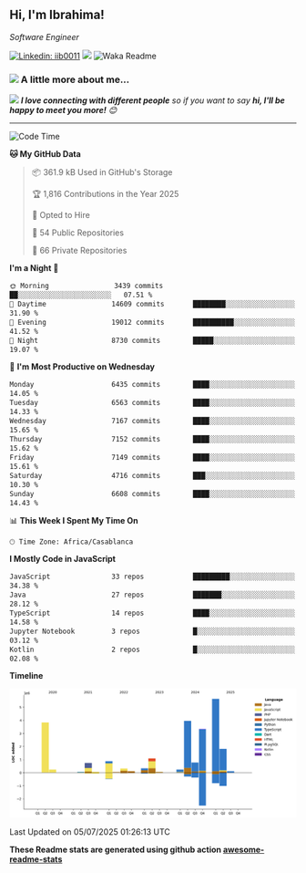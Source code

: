 <h2>Hi, I'm Ibrahima! </h2>
<p><em>Software Engineer 
</em></p>


[![Linkedin: iib0011](https://img.shields.io/badge/-iib0011-blue?style=flat-square&logo=Linkedin&logoColor=white&link=https://www.linkedin.com/in/iib0011/)](https://www.linkedin.com/in/iib0011/)
![](https://visitor-badge.glitch.me/badge?page_id=iib0011)
![Waka Readme](https://github.com/iib0011/iib0011/workflows/Waka%20Readme/badge.svg)


### <img src="https://media.giphy.com/media/VgCDAzcKvsR6OM0uWg/giphy.gif" width="50"> A little more about me...  


<img src="https://media.giphy.com/media/LnQjpWaON8nhr21vNW/giphy.gif" width="60"> <em><b>I love connecting with different people</b> so if you want to say <b>hi, I'll be happy to meet you more!</b> 😊</em>

---
<!--START_SECTION:waka-->
![Code Time](http://img.shields.io/badge/Code%20Time-5%2C061%20hrs%202%20mins-blue)

**🐱 My GitHub Data** 

> 📦 361.9 kB Used in GitHub's Storage 
 > 
> 🏆 1,816 Contributions in the Year 2025
 > 
> 💼 Opted to Hire
 > 
> 📜 54 Public Repositories 
 > 
> 🔑 66 Private Repositories 
 > 
**I'm a Night 🦉** 

```text
🌞 Morning                3439 commits        ██░░░░░░░░░░░░░░░░░░░░░░░   07.51 % 
🌆 Daytime                14609 commits       ████████░░░░░░░░░░░░░░░░░   31.90 % 
🌃 Evening                19012 commits       ██████████░░░░░░░░░░░░░░░   41.52 % 
🌙 Night                  8730 commits        █████░░░░░░░░░░░░░░░░░░░░   19.07 % 
```
📅 **I'm Most Productive on Wednesday** 

```text
Monday                   6435 commits        ████░░░░░░░░░░░░░░░░░░░░░   14.05 % 
Tuesday                  6563 commits        ████░░░░░░░░░░░░░░░░░░░░░   14.33 % 
Wednesday                7167 commits        ████░░░░░░░░░░░░░░░░░░░░░   15.65 % 
Thursday                 7152 commits        ████░░░░░░░░░░░░░░░░░░░░░   15.62 % 
Friday                   7149 commits        ████░░░░░░░░░░░░░░░░░░░░░   15.61 % 
Saturday                 4716 commits        ███░░░░░░░░░░░░░░░░░░░░░░   10.30 % 
Sunday                   6608 commits        ████░░░░░░░░░░░░░░░░░░░░░   14.43 % 
```


📊 **This Week I Spent My Time On** 

```text
🕑︎ Time Zone: Africa/Casablanca
```

**I Mostly Code in JavaScript** 

```text
JavaScript               33 repos            █████████░░░░░░░░░░░░░░░░   34.38 % 
Java                     27 repos            ███████░░░░░░░░░░░░░░░░░░   28.12 % 
TypeScript               14 repos            ████░░░░░░░░░░░░░░░░░░░░░   14.58 % 
Jupyter Notebook         3 repos             █░░░░░░░░░░░░░░░░░░░░░░░░   03.12 % 
Kotlin                   2 repos             █░░░░░░░░░░░░░░░░░░░░░░░░   02.08 % 
```



**Timeline**

![Lines of Code chart](https://raw.githubusercontent.com/iib0011/iib0011/master/assets/bar_graph.png)


 Last Updated on 05/07/2025 01:26:13 UTC
<!--END_SECTION:waka-->

**These Readme stats are generated using github action [awesome-readme-stats](https://github.com/iib0011/waka-readme-stats)**
